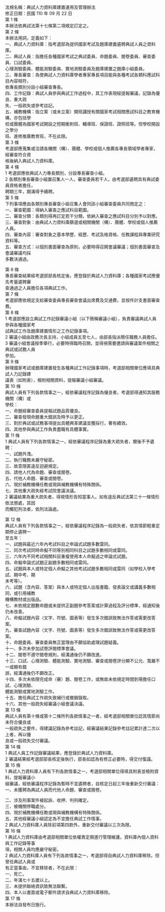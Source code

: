 法規名稱：典試人力資料庫建置運用及管理辦法  
修正日期：民國 110 年 09 月 22 日  
第 1 條  
本辦法依典試法第十七條第二項規定訂定之。  
第 2 條  
本辦法用詞，定義如下：  
一、典試人力資料庫：指考選部為提供國家考試及題庫建置遴聘典試人員之資料庫。  
二、典試人員：指擔任各種國家考試之典試委員、命題委員、閱卷委員、審查委員、口試委員、  
心理測驗委員、體能測驗委員、實地測驗委員及題庫建置之題庫小組委員。  
三、專長審查：為使典試人力資料庫學者專家專長項目能與各種考試各類科應試科目內容相符，  
依專長類別分設小組審查專長。  
四、工作記錄：典試人員參與典試工作過程中，其工作表現經提報審議，記錄為優良、重大疏  
失、一般疏失或參考註記。  
五、補教機構：指立案（或未立案）開班講授有關國家考試相關應試科目之教育機構，亦包括學  
校或團體為國家考試開設之短期衝刺班、輔導班、保證班、證照班等。但學校開設之學分  
班、進修推廣教育班，不在此限。  
第 3 條  
考選部應蒐集或洽請各機關（構）、團體、學校或個人推薦各專長領域學者專家，經審查符合資  
格後納入典試人力資料庫。  
第 4 條  
1 考選部應依典試人力專長類別，分設專長審查小組。  
2 各類別專長審查小組置召集人一人，審查委員若干人，由考選部遴聘具有典試委員資格者擔任，  
聘期三年，期滿得予續聘。  
第 5 條  
下列事項應由各類別專長審查小組召集人會同該小組審查委員共同商定之：  
一、審查範圍：得納入審查之應試科目範圍。  
二、審查分類：各類別得再訂定若干分類，依納入審查之應試科目分別予以對應。  
三、審查對象：由典試人力資料庫篩選或相關機關（構）、團體、學校或個人推薦人員。  
四、審查內容：審查對象之基本學歷、經歷、考試及格資格、任教課程與專業研究資料等。  
五、審查方式：以個別書面審查為原則，必要時得召開會議審議；個別書面審查及會議審議均採  
多數決通過。  


第 6 條  
專長審查結果經考選部部長核定後，應登錄於典試人力資料庫；各種國家考試應優先考量遴聘審  
查通過之人員擔任各項典試工作。  
第 7 條  
考選部應依規定支給審查委員專長審查會議出席費及交通費，並按件計支書面審查費。  
第 8 條  
1 考選部應設立典試工作記錄審議小組（以下簡稱審議小組），負責審議典試人員參與各種國家考  
試典試工作及題庫建置情形之工作記錄事項。  
2 審議小組由政務次長主持，小組成員五至七人，由部長指派簡任職務人員擔任。  
3 審議小組會議按季舉行，必要時得臨時召開，並得視需要邀請與審議案件相關之典試或試務人員  
參加。  
第 9 條  
辦理國家考試或題庫建置發生各種典試工作記錄事項時，考選部相關單位應填具典試人力記錄建  
議表（如附表），檢附相關資料，提報審議小組審議。  
第 10 條  
典試人員有下列各款情事之一，經依審議程序記錄為優良者，考選部得通知其服務機關（構）或  
學校：  
一、命題經審查委員提報試題品質優良。  
二、審查發現命題重大錯誤及時予以更正。  
三、對於典試或試務事項提出具體興革建議並獲採行，著有績效。  
四、其他參與典試工作負責盡職有具體事實。  
第 11 條  
1 典試人員有下列各款情事之一，經依審議程序記錄為重大疏失者，爾後不予遴聘：  
一、試題外洩。  
二、執行職務未嚴守秘密。  
三、故意隱匿違反迴避規定。  
四、請他人代為命題、審查或閱卷。  
五、代他人命題、審查或閱卷。  
六、現於補教機構任教或現與補教機構有特殊關係。  
七、其他重大疏失經考試院會議決議。  
2 審議結果為重大疏失者，得視情形告知當事人。如有違反典試法第三十一條情形依法懲處，其因  
而觸犯刑法者，依刑法論處。  


第 12 條  
典試人員有下列各款情事之一，經依審議程序記錄為一般疏失者，依其情節輕重定期停止遴聘一  
至五年：  
一、試題與最近六年內考試科目之申論式試題多數雷同。  
二、同次考試同時命擬不同等別相同科目之試題多數相同或雷同。  
三、六年內不同考試相關科目重複使用本人命擬過之申論式試題。  
四、命擬申論式試題正副題多數相同或雷同。  
五、試題與本人或特定個人命擬之其他考試試題多數相同或雷同（如學校入學考試、期中考、期  
末考等）。  
六、試題（含內容、答案）與本人或特定個人出版書籍、發表論文或講義多數相同，或引用補教  
機構教材或出版品。  
七、未依規定題數命題或未提供正副題參考答案或計算過程及評分標準，經通知後仍未改善。  
八、命擬試題內容（文字、符號、圖表等）發生多次錯誤致無法作答或需更改答案。  
九、審查試題內容（文字、符號、圖表等）發生多次錯誤致無法作答或需更改答案。  
十、命題委員、審查委員無正當理由不願協助處理試題疑義。  
十一、多次未參加試卷評閱標準會議。  
十二、閱卷不遵守閱卷規則，經溝通後仍不願改進。  
十三、口試、心理測驗、體能測驗、實地測驗、審查或閱卷評分顯不公允、寬嚴不一或顯有錯  
誤，經溝通後仍不願改正。  
十四、多次未依限完成命（審）題、閱卷工作，或無故未依規定時間到場擔任口試、心理測驗、  
體能測驗或實地測驗工作。  
十五、擔任典試工作疏失致補行或撤銷錄取。  
十六、其他一般疏失經審議小組會議決議。  
第 13 條  
典試人員有第十條或第十二條所列各款情事之一者，經考選部相關單位認其情節尚未符合優良或  
一般疏失之要件，得建議記錄為參考註記，經審議結果記錄參考註記累計達二次以上者，再以優  
良或一般疏失交付審議。  
第 14 條  
1 典試人員工作記錄審議結果，應登錄於典試人力資料庫。  
2 審議結果經考選部部長核定後執行，部長如認為有修正必要時，得交付復議。  
第 15 條  
1 典試人力資料庫人員有下列各款情事之一，考選部相關單位得填具附表並檢附資料，提報審議小  
組審議，經依審議程序記錄為暫時不宜遴聘者，自核定日起三年後重新交付審議：  
一、未獲聘為典試人員而代他人命題、審查或閱卷。  


二、涉及刑事案件被起訴、收押、判刑確定。  
三、被機關停職處分。  
四、現於補教機構任教或現與補教機構有特殊關係。  
五、其他經審議小組認定為不宜擔任典試工作情事。  
2 典試人力資料庫人員除前項第四款外，重新交付審議以三次為限。  
第 16 條  
1 典試人力資料庫由考選部相關單位依權責定期進行管理維護，資料庫內個人資料與工作記錄等事  
項，相關人員均應嚴守秘密。  
2 典試人力資料庫人員有下列各款情事之一，考選部得自典試人力資料庫移除。但曾任典試人員或  
有正當事由，不宜移除者，不在此限：  
一、死亡。  
二、年滿七十五歲以上。  
三、未提供聯絡資訊致無法聯繫。  
四、本人以書面或電子郵件請求自典試人力資料庫移除。  
第 17 條  
本辦法自發布日施行。  


